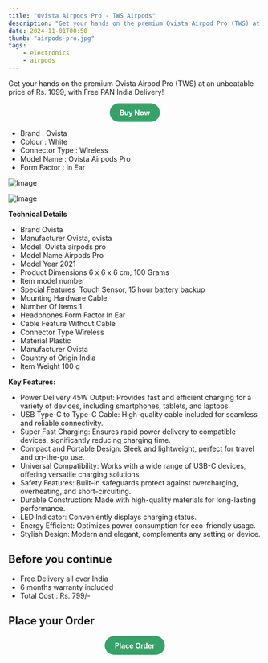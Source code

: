 ```yaml
---
title: "Ovista Airpods Pro - TWS Airpods"
description: "Get your hands on the premium Ovista Airpod Pro (TWS) at an unbeatable price."
date: 2024-11-01T00:50
thumb: "airpods-pro.jpg"
tags: 
    - electronics
    - airpods
---
```


Get your hands on the premium Ovista Airpod Pro (TWS) at an unbeatable price of Rs. 1099, with Free PAN India Delivery!

<div style="text-align: center;">
    <a href="https://pages.razorpay.com/ovista-airpods-pro" target="_blank" style="display: inline-block; background-color: #38a169; color: white; font-weight: bold; padding: 10px 20px; border-radius: 9999px; text-align: center; text-decoration: none;">Buy Now</a>
</div>

- Brand : Ovista
- Colour : White
- Connector Type : Wireless
- Model Name : Ovista Airpods Pro
- Form Factor : In Ear

![Image](https://ovista.in/cdn/shop/products/Untitled-design-49-e1636806122314_532x.png?v=1637355267)

![Image](https://ovista.in/cdn/shop/products/Untitled-design-50-e1636806103757_532x.png?v=1637355272)

__Technical Details__

- Brand	Ovista
- Manufacturer	‎Ovista, ovista
- Model	‎ Ovista airpods pro
- Model Name	 Airpods Pro
- Model Year	‎2021
- Product Dimensions	‎6 x 6 x 6 cm; 100 Grams
- Item model number	
- Special Features	‎ Touch Sensor, 15 hour battery backup
- Mounting Hardware	‎Cable
- Number Of Items	‎1
- Headphones Form Factor	‎In Ear
- Cable Feature	‎Without Cable
- Connector Type	‎Wireless
- Material	‎Plastic
- Manufacturer	‎Ovista
- Country of Origin	‎India
- Item Weight	‎100 g

__Key Features:__

- Power Delivery 45W Output: Provides fast and efficient charging for a variety of devices, including smartphones, tablets, and laptops.
- USB Type-C to Type-C Cable: High-quality cable included for seamless and reliable connectivity.
- Super Fast Charging: Ensures rapid power delivery to compatible devices, significantly reducing charging time.
- Compact and Portable Design: Sleek and lightweight, perfect for travel and on-the-go use.
- Universal Compatibility: Works with a wide range of USB-C devices, offering versatile charging solutions.
- Safety Features: Built-in safeguards protect against overcharging, overheating, and short-circuiting.
- Durable Construction: Made with high-quality materials for long-lasting performance.
- LED Indicator: Conveniently displays charging status.
- Energy Efficient: Optimizes power consumption for eco-friendly usage.
- Stylish Design: Modern and elegant, complements any setting or device.

## Before you continue

- Free Delivery all over India
- 6 months warranty included
- Total Cost : Rs. 799/-

## Place your Order

<div style="text-align: center;">
    <a href="https://pages.razorpay.com/ovista-airpods-pro" target="_blank" style="display: inline-block; background-color: #38a169; color: white; font-weight: bold; padding: 10px 20px; border-radius: 9999px; text-align: center; text-decoration: none;">Place Order</a>
</div>
